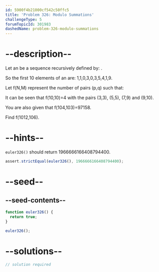 ```yaml
---
id: 5900f4b21000cf542c50ffc5
title: 'Problem 326: Modulo Summations'
challengeType: 5
forumTopicId: 301983
dashedName: problem-326-modulo-summations
---
```


# --description--

Let an be a sequence recursively defined by: .

So the first 10 elements of an are: 1,1,0,3,0,3,5,4,1,9.

Let f(N,M) represent the number of pairs (p,q) such that:

It can be seen that f(10,10)=4 with the pairs (3,3), (5,5), (7,9) and (9,10).

You are also given that f(104,103)=97158.

Find f(1012,106).

# --hints--

`euler326()` should return 1966666166408794400.

```js
assert.strictEqual(euler326(), 1966666166408794400);
```

# --seed--

## --seed-contents--

```js
function euler326() {
  return true;
}

euler326();
```

# --solutions--

```js
// solution required
```

